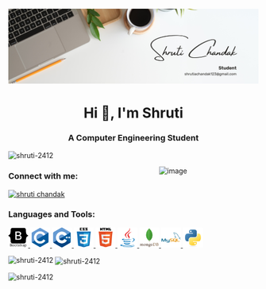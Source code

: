 ![logo](https://github.com/shruti-2412/shruti-2412/blob/main/Banner.png)

<h1 align="center">Hi 👋, I'm Shruti</h1>
<h3 align="center">A Computer Engineering Student</h3>

<p align="left"> <img src="https://komarev.com/ghpvc/?username=shruti-2412&label=Profile%20views&color=0e75b6&style=flat" alt="shruti-2412" /> </p>

<img align="right" alt="image" width="200" src="https://cdn3d.iconscout.com/3d/premium/thumb/business-woman-working-on-laptop-6559610-5431849.png">

<h3 align="left">Connect with me:</h3>
<p align="left">
<a href="https://www.linkedin.com/in/shruti-chandak-854258232/" target="blank"><img align="center" src="https://raw.githubusercontent.com/rahuldkjain/github-profile-readme-generator/master/src/images/icons/Social/linked-in-alt.svg" alt="shruti chandak" height="30" width="40" /></a>
</p>

<h3 align="left">Languages and Tools:</h3>
<p align="left"> <a href="https://getbootstrap.com" target="_blank" rel="noreferrer"> <img src="https://raw.githubusercontent.com/devicons/devicon/master/icons/bootstrap/bootstrap-plain-wordmark.svg" alt="bootstrap" width="40" height="40"/> </a> <a href="https://www.cprogramming.com/" target="_blank" rel="noreferrer"> <img src="https://raw.githubusercontent.com/devicons/devicon/master/icons/c/c-original.svg" alt="c" width="40" height="40"/> </a> <a href="https://www.w3schools.com/cpp/" target="_blank" rel="noreferrer"> <img src="https://raw.githubusercontent.com/devicons/devicon/master/icons/cplusplus/cplusplus-original.svg" alt="cplusplus" width="40" height="40"/> </a> <a href="https://www.w3schools.com/css/" target="_blank" rel="noreferrer"> <img src="https://raw.githubusercontent.com/devicons/devicon/master/icons/css3/css3-original-wordmark.svg" alt="css3" width="40" height="40"/> </a> <a href="https://www.w3.org/html/" target="_blank" rel="noreferrer"> <img src="https://raw.githubusercontent.com/devicons/devicon/master/icons/html5/html5-original-wordmark.svg" alt="html5" width="40" height="40"/> </a> <a href="https://www.java.com" target="_blank" rel="noreferrer"> <img src="https://raw.githubusercontent.com/devicons/devicon/master/icons/java/java-original.svg" alt="java" width="40" height="40"/> </a> <a href="https://www.mongodb.com/" target="_blank" rel="noreferrer"> <img src="https://raw.githubusercontent.com/devicons/devicon/master/icons/mongodb/mongodb-original-wordmark.svg" alt="mongodb" width="40" height="40"/> </a> <a href="https://www.mysql.com/" target="_blank" rel="noreferrer"> <img src="https://raw.githubusercontent.com/devicons/devicon/master/icons/mysql/mysql-original-wordmark.svg" alt="mysql" width="40" height="40"/> </a> <a href="https://www.python.org" target="_blank" rel="noreferrer"> <img src="https://raw.githubusercontent.com/devicons/devicon/master/icons/python/python-original.svg" alt="python" width="40" height="40"/> </a> </p>

<p><img align="left" src="https://github-readme-stats.vercel.app/api/top-langs?username=shruti-2412&show_icons=true&locale=en&layout=compact" alt="shruti-2412" /></p>

<p>&nbsp;<img align="center" src="https://github-readme-stats.vercel.app/api?username=shruti-2412&show_icons=true&locale=en" alt="shruti-2412" /></p>

<p><img align="center" src="https://github-readme-streak-stats.herokuapp.com/?user=shruti-2412&" alt="shruti-2412" /></p>
